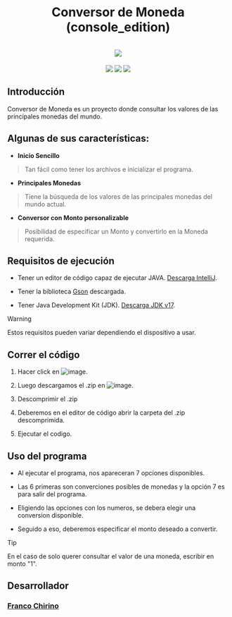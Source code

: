 <h1 align="center">
    Conversor de Moneda (console_edition)
    <br />
    <br />
    <img src="https://github.com/Frantixbur/conversor-moneda/assets/118403119/5ce406a2-1771-4e74-a4e3-8553f7e74710">
</h1>
<p align="center">
  <img src="https://img.shields.io/badge/STATUS-Terminado-red">
  <img src="https://img.shields.io/badge/PROPIEDAD-Estudiante-blue">
  <img src="https://img.shields.io/badge/CODE-v1.0.0-darklightgreen">
</p>

## Introducción

Conversor de Moneda es un proyecto donde consultar los valores de las principales monedas del mundo.

## Algunas de sus características:

- **Inicio Sencillo**

> Tan fácil como tener los archivos e inicializar el programa.

- **Principales Monedas**

> Tiene la búsqueda de los valores de las principales monedas del mundo actual.

- **Conversor con Monto personalizable**

> Posibilidad de especificar un Monto y convertirlo en la Moneda requerida.

## Requisitos de ejecución

- Tener un editor de código capaz de ejecutar JAVA. <a href="https://www.jetbrains.com/es-es/idea/download/?section=windows">Descarga IntelliJ</a>.

- Tener la biblioteca <a href="https://mvnrepository.com/artifact/com.google.code.gson/gson">Gson</a> descargada.

- Tener Java Development Kit (JDK). <a href="https://www.oracle.com/ar/java/technologies/downloads/#java17">Descarga JDK v17</a>.

> [!WARNING]
> Estos requisitos pueden variar dependiendo el dispositivo a usar. 

## Correr el código

1. Hacer click en ![image](https://github.com/Frantixbur/conversor-moneda/assets/118403119/021327e8-74f8-4bf1-be8c-dde8df58bfad).

2. Luego descargamos el .zip en ![image](https://github.com/Frantixbur/conversor-moneda/assets/118403119/2bd70182-bf6b-41e0-9c23-e1747d726efd).

3. Descomprimir el .zip

4. Deberemos en el editor de código abrir la carpeta del .zip descomprimida.

5. Ejecutar el codigo.

## Uso del programa

- Al ejecutar el programa, nos apareceran 7 opciones disponibles.

- Las 6 primeras son converciones posibles de monedas y la opción 7 es para salir del programa.

- Eligiendo las opciones con los numeros, se debera elegir una conversion disponible.

- Seguido a eso, deberemos especificar el monto deseado a convertir.

> [!TIP]
> En el caso de solo querer consultar el valor de una moneda, escribir en monto "1".

## Desarrollador
### [Franco Chirino](https://github.com/Frantixbur)
